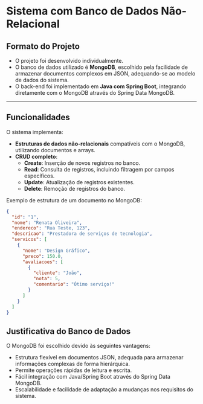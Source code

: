 # Sistema com Banco de Dados Não-Relacional

## Formato do Projeto
- O projeto foi desenvolvido individualmente.
- O banco de dados utilizado é **MongoDB**, escolhido pela facilidade de armazenar documentos complexos em JSON, adequando-se ao modelo de dados do sistema.
- O back-end foi implementado em **Java com Spring Boot**, integrando diretamente com o MongoDB através do Spring Data MongoDB.

---

## Funcionalidades
O sistema implementa:

- **Estruturas de dados não-relacionais** compatíveis com o MongoDB, utilizando documentos e arrays.
- **CRUD completo**:
  - **Create**: Inserção de novos registros no banco.
  - **Read**: Consulta de registros, incluindo filtragem por campos específicos.
  - **Update**: Atualização de registros existentes.
  - **Delete**: Remoção de registros do banco.

Exemplo de estrutura de um documento no MongoDB:

```json
{
  "id": "1",
  "nome": "Renata Oliveira",
  "endereco": "Rua Teste, 123",
  "descricao": "Prestadora de serviços de tecnologia",
  "servicos": [
    {
      "nome": "Design Gráfico",
      "preco": 150.0,
      "avaliacoes": [
        {
          "cliente": "João",
          "nota": 5,
          "comentario": "Ótimo serviço!"
        }
      ]
    }
  ]
}
```

## Justificativa do Banco de Dados
O MongoDB foi escolhido devido às seguintes vantagens:
  - Estrutura flexível em documentos JSON, adequada para armazenar informações complexas de forma hierárquica.
  - Permite operações rápidas de leitura e escrita.
  - Fácil integração com Java/Spring Boot através do Spring Data MongoDB.
  - Escalabilidade e facilidade de adaptação a mudanças nos requisitos do sistema.
